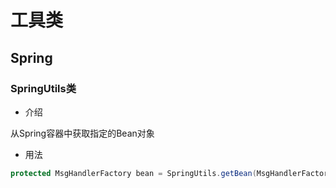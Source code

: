 # 工具类

## Spring

### SpringUtils类

- 介绍

从Spring容器中获取指定的Bean对象

- 用法
```java
protected MsgHandlerFactory bean = SpringUtils.getBean(MsgHandlerFactory.class);
```
  
